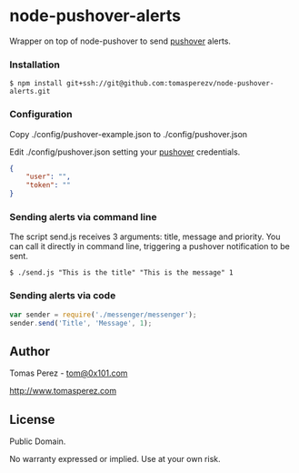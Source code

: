 node-pushover-alerts
====================

Wrapper on top of node-pushover to send [pushover](https://pushover.net) alerts.

### Installation ###

```shell
$ npm install git+ssh://git@github.com:tomasperezv/node-pushover-alerts.git
```

### Configuration ###

Copy ./config/pushover-example.json to ./config/pushover.json

Edit ./config/pushover.json setting your [pushover](https://pushover.net) credentials.

```json
{
	"user": "",
	"token": ""
}
```

### Sending alerts via command line ###

The script send.js receives 3 arguments: title, message and priority. You can call it directly in command line, triggering a pushover notification to be sent.

```shell
$ ./send.js "This is the title" "This is the message" 1
```

### Sending alerts via code ###

```javascript
var sender = require('./messenger/messenger');
sender.send('Title', 'Message', 1);
```

Author
----------
Tomas Perez - tom@0x101.com

http://www.tomasperez.com

License
-----------
Public Domain.

No warranty expressed or implied. Use at your own risk.
